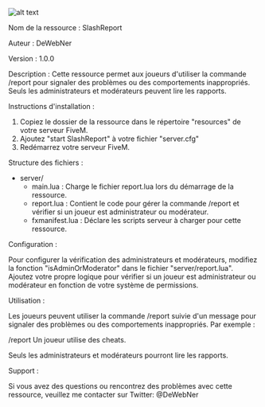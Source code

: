 ![alt text](https://github.com/dewebner/SlashReport/[branch]/campture.png?raw=true)

Nom de la ressource : SlashReport

Auteur : DeWebNer

Version : 1.0.0

Description : Cette ressource permet aux joueurs d'utiliser la commande /report 
pour signaler des problèmes ou des comportements inappropriés. 
Seuls les administrateurs et modérateurs peuvent lire les rapports.

Instructions d'installation :

1. Copiez le dossier de la ressource dans le répertoire "resources" de votre serveur FiveM.
2. Ajoutez "start SlashReport" à votre fichier "server.cfg" 
3. Redémarrez votre serveur FiveM.

Structure des fichiers :

- server/
    - main.lua : Charge le fichier report.lua lors du démarrage de la ressource.
    - report.lua : Contient le code pour gérer la commande /report et vérifier si un joueur est administrateur ou modérateur.
    - fxmanifest.lua : Déclare les scripts serveur à charger pour cette ressource.

Configuration :

Pour configurer la vérification des administrateurs et modérateurs, modifiez la fonction "isAdminOrModerator" dans le fichier "server/report.lua". Ajoutez votre propre logique pour vérifier si un joueur est administrateur ou modérateur en fonction de votre système de permissions.

Utilisation :

Les joueurs peuvent utiliser la commande /report suivie d'un message pour signaler des problèmes ou des comportements inappropriés. Par exemple :

/report Un joueur utilise des cheats.

Seuls les administrateurs et modérateurs pourront lire les rapports.

Support :

Si vous avez des questions ou rencontrez des problèmes avec cette ressource, veuillez me contacter sur Twitter: @DeWebNer
